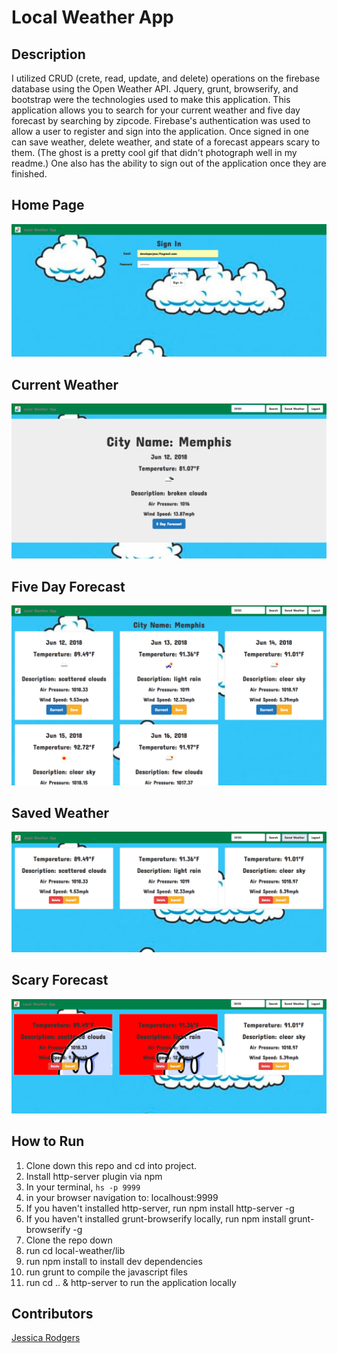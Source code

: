 # Local Weather App

## Description
 I utilized CRUD (crete, read, update, and delete) operations on the firebase database using the Open Weather API. Jquery, grunt, browserify, and bootstrap were the technologies used to make this application. This application allows you to search for your current weather and five day forecast by searching by zipcode. Firebase's authentication was used to allow a user to register and sign into the application. Once signed in one can save weather, delete weather, and state of a forecast appears scary to them. (The ghost is a pretty cool gif that didn't photograph well in my readme.) One also has the ability to sign out of the application once they are finished.

## Home Page
![Webpage](https://raw.githubusercontent.com/jessrod11/local-weather/master/img/signIn1.png)

## Current Weather
![Webpage](https://raw.githubusercontent.com/jessrod11/local-weather/master/img/currentSearch.png)

## Five Day Forecast
![Webpage](https://raw.githubusercontent.com/jessrod11/local-weather/master/img/fiveSearch.png)

## Saved Weather
![Webpage](https://raw.githubusercontent.com/jessrod11/local-weather/master/img/save.png)

## Scary Forecast
![Webpage](https://raw.githubusercontent.com/jessrod11/local-weather/master/img/scary1.png)


## How to Run
1. Clone down this repo and cd into project.
1. Install http-server plugin via npm
1. In your terminal, ``` hs -p 9999 ```
1. in your browser navigation to: localhoust:9999
1. If you haven't installed http-server, run npm install http-server -g
1. If you haven't installed grunt-browserify locally, run npm install grunt-browserify -g
1. Clone the repo down
1. run cd local-weather/lib
1. run npm install to install dev dependencies
1. run grunt to compile the javascript files
1. run cd .. & http-server to run the application locally

## Contributors
[Jessica Rodgers](https://github.com/jessrod11)
